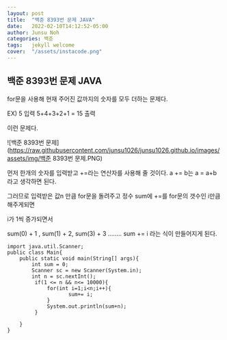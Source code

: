 ```yaml
---
layout: post
title:  "백준 8393번 문제 JAVA"
date:   2022-02-10T14:12:52-05:00
author: Junsu Noh
categories: 백준
tags:	jekyll welcome
cover:  "/assets/instacode.png" 
---
```


## 백준 8393번 문제 JAVA



for문을 사용해 현재 주어진 값까지의 숫자를 모두 더하는 문제다.

EX) 5 입력 5+4+3+2+1 = 15 출력

이런 문제다.



![백준 8393번 문제](https://raw.githubusercontent.com/junsu1026/junsu1026.github.io/images/assets/img/백준 8393번 문제.PNG)



먼저 한개의 숫자를 입력받고 +=라는 연산자를 사용해 줄 것이다. a += b는     a = a+b   라고 생각하면 된다.

그러므로 입력받은 값n 만큼 for문을 돌려주고 정수 sum에 +=를 for문의 갯수인 i만큼 해주게되면 

i가 1씩 증가되면서 

sum(0) + 1 ,  sum(1) + 2,  sum(3) + 3 ........ sum += i 라는 식이 만들어지게 된다.



```
import java.util.Scanner;
public class Main{
    public static void main(String[] args){
        int sum = 0;
        Scanner sc = new Scanner(System.in);
        int n = sc.nextInt();
         if(1 <= n && n<= 10000){
             for(int i=1;i<n;i++){
                    sum+= i;
             }
             System.out.println(sum+n);
         }
        
    }
}
```

